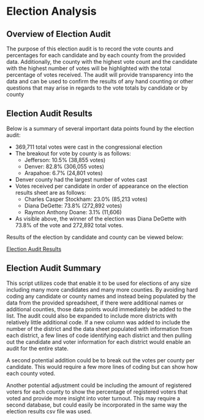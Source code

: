 # Election Analysis

## Overview of Election Audit 

The purpose of this election audit is to record the vote counts and percentages for each candidate and by each county from the provided data. Additionally, the county with the highest vote count and the candidate with the highest number of votes will be highlighted with the total percentage of votes received. The audit will provide transparency into the data and can be used to confirm the results of any hand counting or other questions that may arise in regards to the vote totals by candidate or by county

## Election Audit Results

Below is a summary of several important data points found by the election audit:

* 369,711 total votes were cast in the congressional election
* The breakout for vote by county is as follows:
  * Jefferson: 10.5% (38,855 votes)
  * Denver: 82.8% (306,055 votes)
  * Arapahoe: 6.7% (24,801 votes)
* Denver county had the largest number of votes cast
* Votes received per candidate in order of appearance on the election results sheet are as follows:
  * Charles Casper Stockham: 23.0% (85,213 votes)
  * Diana DeGette: 73.8% (272,892 votes)
  * Raymon Anthony Doane: 3.1% (11,606)
* As visible above, the winner of the election was Diana DeGette with 73.8% of the vote and 272,892 total votes.

Results of the election by candidate and county can be viewed below:

[Election Audit Results](https://github.com/UnBearAble1/Election_Analysis/blob/main/analysis/election_analysis.txt)

## Election Audit Summary

This script utilizes code that enable it to be used for elections of any size including many more candidates and many more counties. By avoiding hard coding any candidate or county names and instead being populated by the data from the provided spreadsheet, if there were additional names or additional counties, those data points would immediately be added to the list. The audit could also be expanded to include more districts with relatively little additional code. If a new column was added to include the number of the district and the data sheet populated with information from each district, a few lines of code identifying each district and then pulling out the candidate and voter information for each district would enable an audit for the entire state.

A second potential addition could be to break out the votes per county per candidate. This would require a few more lines of coding but can show how each county voted.

Another potential adjustment could be including the amount of registered voters for each county to show the percentage of registered voters that voted and provide more insight into voter turnout. This may require a second database, but could easily be incorporated in the same way the election results csv file was used.


